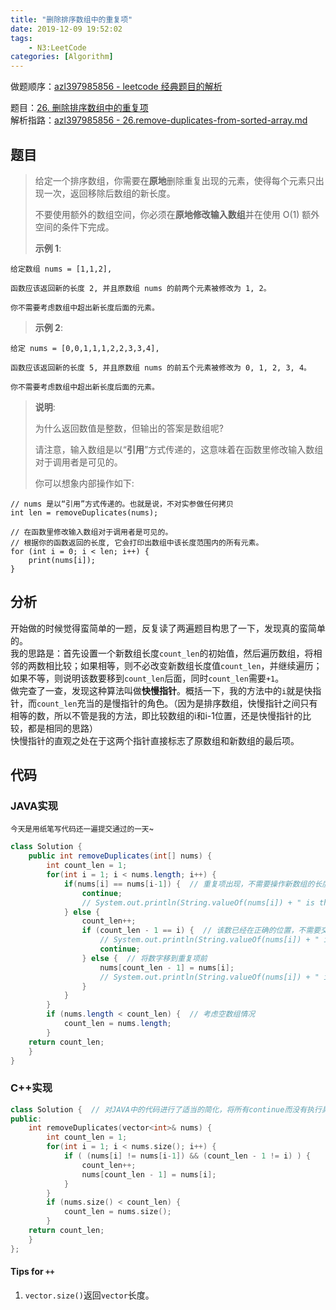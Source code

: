 ```yaml
---
title: "删除排序数组中的重复项"
date: 2019-12-09 19:52:02
tags: 
    - N3:LeetCode
categories: [Algorithm]
---
```


做题顺序：[azl397985856 - leetcode 经典题目的解析](https://github.com/azl397985856/leetcode#leetcode-%E7%BB%8F%E5%85%B8%E9%A2%98%E7%9B%AE%E7%9A%84%E8%A7%A3%E6%9E%90)  

题目：[26. 删除排序数组中的重复项](https://leetcode-cn.com/problems/remove-duplicates-from-sorted-array/)  
解析指路：[azl397985856 - 26.remove-duplicates-from-sorted-array.md](https://github.com/azl397985856/leetcode/blob/master/problems/26.remove-duplicates-from-sorted-array.md)

## 题目

>给定一个排序数组，你需要在**原地**删除重复出现的元素，使得每个元素只出现一次，返回移除后数组的新长度。
>
>不要使用额外的数组空间，你必须在**原地修改输入数组**并在使用 O(1) 额外空间的条件下完成。
>
>**示例 1**:
```
给定数组 nums = [1,1,2], 

函数应该返回新的长度 2, 并且原数组 nums 的前两个元素被修改为 1, 2。 

你不需要考虑数组中超出新长度后面的元素。
```
>**示例 2**:
```
给定 nums = [0,0,1,1,1,2,2,3,3,4],

函数应该返回新的长度 5, 并且原数组 nums 的前五个元素被修改为 0, 1, 2, 3, 4。

你不需要考虑数组中超出新长度后面的元素。
```
>**说明**:
>
>为什么返回数值是整数，但输出的答案是数组呢?
>
>请注意，输入数组是以“**引用**”方式传递的，这意味着在函数里修改输入数组对于调用者是可见的。
>
>你可以想象内部操作如下:
```
// nums 是以“引用”方式传递的。也就是说，不对实参做任何拷贝
int len = removeDuplicates(nums);

// 在函数里修改输入数组对于调用者是可见的。
// 根据你的函数返回的长度, 它会打印出数组中该长度范围内的所有元素。
for (int i = 0; i < len; i++) {
    print(nums[i]);
}
```

<!-- More -->

## 分析

开始做的时候觉得蛮简单的一题，反复读了两遍题目构思了一下，发现真的蛮简单的。  
我的思路是：首先设置一个新数组长度`count_len`的初始值，然后遍历数组，将相邻的两数相比较；如果相等，则不必改变新数组长度值`count_len`，并继续遍历；如果不等，则说明该数要移到`count_len`后面，同时`count_len`需要`+1`。  
做完查了一查，发现这种算法叫做**快慢指针**。概括一下，我的方法中的`i`就是快指针，而`count_len`充当的是慢指针的角色。（因为是排序数组，快慢指针之间只有相等的数，所以不管是我的方法，即比较数组的i和i-1位置，还是快慢指针的比较，都是相同的思路）  
快慢指针的直观之处在于这两个指针直接标志了原数组和新数组的最后项。

## 代码

### JAVA实现  

<small>今天是用纸笔写代码还一遍提交通过的一天~</small>

```java
class Solution {
    public int removeDuplicates(int[] nums) {
        int count_len = 1;
        for(int i = 1; i < nums.length; i++) {
            if(nums[i] == nums[i-1]) {  // 重复项出现，不需要操作新数组的长度
                continue;
                // System.out.println(String.valueOf(nums[i]) + " is the same with the previous.");
            } else {
                count_len++;
                if (count_len - 1 == i) {  // 该数已经在正确的位置，不需要交换位置
                    // System.out.println(String.valueOf(nums[i]) + " is bigger but need not change position.");
                    continue;
                } else {  // 将数字移到重复项前
                    nums[count_len - 1] = nums[i];
                    // System.out.println(String.valueOf(nums[i]) + " is bigger and will change position to " + String.valueOf(count_len - 1));
                }
            }
        }
        if (nums.length < count_len) {  // 考虑空数组情况
            count_len = nums.length;
        }
    return count_len;
    }
}
```

### C++实现  

```C++
class Solution {  // 对JAVA中的代码进行了适当的简化，将所有continue而没有执行具体判断的if-else语句都砍掉了
public:
    int removeDuplicates(vector<int>& nums) {
        int count_len = 1;
        for(int i = 1; i < nums.size(); i++) {
            if ( (nums[i] != nums[i-1]) && (count_len - 1 != i) ) {
                count_len++;
                nums[count_len - 1] = nums[i];
            }
        }
        if (nums.size() < count_len) {
            count_len = nums.size();
        }
    return count_len;
    }
};
```

#### Tips for `++`  

1. `vector.size()`返回`vector`长度。